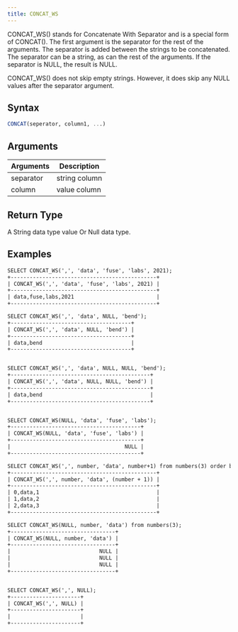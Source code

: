 ```yaml
---
title: CONCAT_WS
---
```


CONCAT_WS() stands for Concatenate With Separator and is a special form of CONCAT(). The first argument is the separator for the rest of the arguments. The separator is added between the strings to be concatenated. The separator can be a string, as can the rest of the arguments. If the separator is NULL, the result is NULL.

CONCAT_WS() does not skip empty strings. However, it does skip any NULL values after the separator argument.

## Syntax

```sql
CONCAT(seperator, column1, ...)
```

## Arguments

| Arguments   | Description   |
| ----------- | ------------- |
| separator   | string column |
| column      | value column  |

## Return Type

A String data type value Or Null data type.

## Examples

```txt
SELECT CONCAT_WS(',', 'data', 'fuse', 'labs', 2021);
+----------------------------------------------+
| CONCAT_WS(',', 'data', 'fuse', 'labs', 2021) |
+----------------------------------------------+
| data,fuse,labs,2021                          |
+----------------------------------------------+

SELECT CONCAT_WS(',', 'data', NULL, 'bend');
+--------------------------------------+
| CONCAT_WS(',', 'data', NULL, 'bend') |
+--------------------------------------+
| data,bend                            |
+--------------------------------------+


SELECT CONCAT_WS(',', 'data', NULL, NULL, 'bend');
+--------------------------------------------+
| CONCAT_WS(',', 'data', NULL, NULL, 'bend') |
+--------------------------------------------+
| data,bend                                  |
+--------------------------------------------+


SELECT CONCAT_WS(NULL, 'data', 'fuse', 'labs');
+-----------------------------------------+
| CONCAT_WS(NULL, 'data', 'fuse', 'labs') |
+-----------------------------------------+
|                                    NULL |
+-----------------------------------------+

SELECT CONCAT_WS(',', number, 'data', number+1) from numbers(3) order by number;
+----------------------------------------------+
| CONCAT_WS(',', number, 'data', (number + 1)) |
+----------------------------------------------+
| 0,data,1                                     |
| 1,data,2                                     |
| 2,data,3                                     |
+----------------------------------------------+

SELECT CONCAT_WS(NULL, number, 'data') from numbers(3);
+---------------------------------+
| CONCAT_WS(NULL, number, 'data') |
+---------------------------------+
|                            NULL |
|                            NULL |
|                            NULL |
+---------------------------------+


SELECT CONCAT_WS(',', NULL);
+----------------------+
| CONCAT_WS(',', NULL) |
+----------------------+
|                      |
+----------------------+
```
